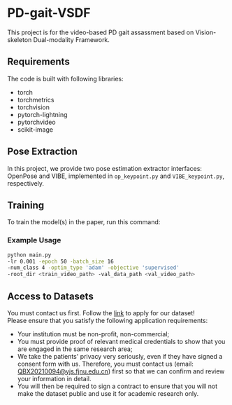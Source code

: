 # PD-gait-VSDF

This project is for the video-based PD gait assassment based on Vision-skeleton Dual-modality Framework.

## Requirements

The code is built with following libraries:

- torch
- torchmetrics
- torchvision
- pytorch-lightning
- pytorchvideo
- scikit-image

## Pose Extraction
In this project, we provide two pose estimation extractor interfaces: OpenPose and VIBE, implemented in `op_keypoint.py` and `VIBE_keypoint.py`, respectively.
## Training
To train the model(s) in the paper, run this command:

### Example Usage

```bash
python main.py
-lr 0.001 -epoch 50 -batch_size 16
-num_class 4 -optim_type 'adam' -objective 'supervised'
-root_dir <train_video_path> -val_data_path <val_video_path>
```

## Access to Datasets

You must contact us first. Follow the [link](#) to apply for our dataset!  
Please ensure that you satisfy the following application requirements:

- Your institution must be non-profit, non-commercial;  
- You must provide proof of relevant medical credentials to show that you are engaged in the same research area;  
- We take the patients' privacy very seriously, even if they have signed a consent form with us. Therefore, you must contact us (email: [QBX20210094@yjs.fjnu.edu.cn](mailto:QBX20210094@yjs.fjnu.edu.cn)) first so that we can confirm and review your information in detail.  
- You will then be required to sign a contract to ensure that you will not make the dataset public and use it for academic research only.

